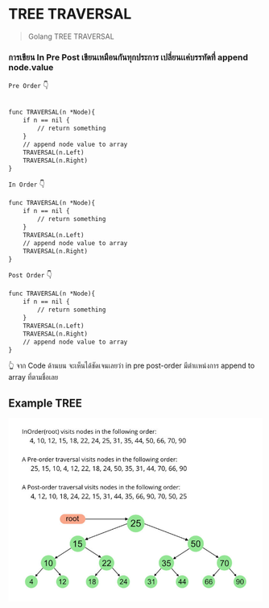 # TREE TRAVERSAL

> Golang TREE TRAVERSAL

### การเขียน In Pre Post เขียนเหมือนกันทุกประการ เปลี่ยนเเค่บรรทัดที่ append node.value

`Pre Order` :point_down:

```golang

func TRAVERSAL(n *Node){
    if n == nil {
        // return something
    }
    // append node value to array
    TRAVERSAL(n.Left)
    TRAVERSAL(n.Right)
}

```

`In Order` :point_down:

```golang
func TRAVERSAL(n *Node){
    if n == nil {
        // return something
    }
    TRAVERSAL(n.Left)
    // append node value to array
    TRAVERSAL(n.Right)
}
```

`Post Order` :point_down:

```golang
func TRAVERSAL(n *Node){
    if n == nil {
        // return something
    }
    TRAVERSAL(n.Left)
    TRAVERSAL(n.Right)
    // append node value to array
}
```

:point_up_2: จาก Code ด้านบน จะเห็นได้ชัดเจนเลยว่า in pre post-order มีตำเเหน่งการ append to array ที่ตามชื่อเลย

## Example TREE

<p align="center">
<img src="../../assets/in-pre-postBST.jpeg">
</p>
